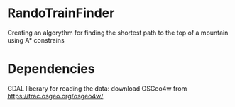 # RandoTrainFinder
Creating an algorythm for finding the shortest path to the top of a mountain using A* constrains



# Dependencies
GDAL liberary for reading the data:
download OSGeo4w from https://trac.osgeo.org/osgeo4w/
